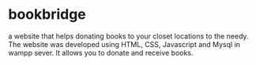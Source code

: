 # bookbridge
a website that helps donating books to your closet locations to the needy.
The website was developed using HTML, CSS, Javascript and Mysql in wampp sever.
It allows you to donate and receive books.

